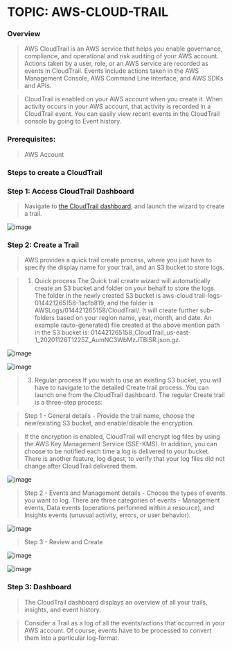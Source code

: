 # TOPIC: AWS-CLOUD-TRAIL

### Overview
> AWS CloudTrail is an AWS service that helps you enable governance, compliance, and operational and risk auditing of your AWS account. Actions taken by a user, role, or an AWS service are recorded as events in CloudTrail. Events include actions taken in the AWS Management Console, AWS Command Line Interface, and AWS SDKs and APIs.

> CloudTrail is enabled on your AWS account when you create it. When activity occurs in your AWS account, that activity is recorded in a CloudTrail event. You can easily view recent events in the CloudTrail console by going to Event history.

### Prerequisites: 
> AWS Account

### Steps to create a CloudTrail

### Step 1: Access CloudTrail Dashboard
> Navigate to [the CloudTrail dashboard](https://us-east-1.console.aws.amazon.com/cloudtrail/home?region=us-east-1#), and launch the wizard to create a trail.

![image](https://user-images.githubusercontent.com/40290711/170471305-acd49cda-444d-41ef-9811-b80c8e8b38f1.png)

### Step 2: Create a Trail

> AWS provides a quick trail create process, where you just have to specify the display name for your trail, and an S3 bucket to store logs.

> 1. Quick process
> The Quick trail create wizard will automatically create an S3 bucket and folder on your behalf to store the logs. The folder in the newly created S3 bucket is aws-cloud trail-logs-014421265158-1acfb819, and the folder is AWSLogs/014421265158/CloudTrail/. It will create further sub-folders based on your region name, year, month, and date. An example (auto-generated) file created at the above mention path in the S3 bucket is: 014421265158_CloudTrail_us-east-1_20201126T1225Z_AumNC3WbMzJTBiSR.json.gz.

![image](https://user-images.githubusercontent.com/40290711/170473227-ea20be83-7bae-4112-b217-ad2eba8ac27b.png)

![image](https://user-images.githubusercontent.com/40290711/170473717-b0350c03-05d1-48cb-9ffb-fc5a633a5fd8.png)

> 3. Regular process
> If you wish to use an existing S3 bucket, you will have to navigate to the detailed Create trail process. You can launch one from the CloudTrail dashboard. The regular Create trail is a three-step process:

> Step 1 - General details - Provide the trail name, choose the new/existing S3 bucket, and enable/disable the encryption.

> If the encryption is enabled, CloudTrail will encrypt log files by using the AWS Key Management Service (SSE-KMS). In addition, you can choose to be notified each time a log is delivered to your bucket. There is another feature, log digest, to verify that your log files did not change after CloudTrail delivered them.

![image](https://user-images.githubusercontent.com/40290711/170474555-bf8cf23d-67e8-47eb-afbe-fede6cc700e9.png)


> Step 2 - Events and Management details - Choose the types of events you want to log. There are three categories of events - Management events, Data events (operations performed within a resource), and Insights events (unusual activity, errors, or user behavior).

![image](https://user-images.githubusercontent.com/40290711/170475085-71d41ce5-e8fa-4cad-8dfa-1958f68f9617.png)

> Step 3 - Review and Create 

![image](https://user-images.githubusercontent.com/40290711/170475500-59e0812d-5ca4-4270-8f41-5ade19035d2d.png)

![image](https://user-images.githubusercontent.com/40290711/170475904-1c61837a-872e-465f-9389-86d3e0f54e27.png)


### Step 3: Dashboard

> The CloudTrail dashboard displays an overview of all your trails, insights, and event history.

> Consider a Trail as a log of all the events/actions that occurred in your AWS account. Of course, events have to be processed to convert them into a particular log-format.

